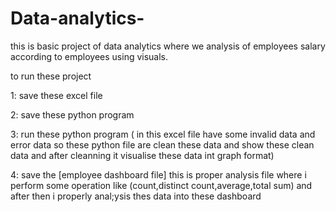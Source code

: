 # Data-analytics-
this is basic project of data analytics where we analysis of employees salary according to employees using visuals.

to run these project

1: save these excel file

2: save these python program

3: run these python program ( in this excel file have some invalid data and error data so these python file are clean these data and show these clean data and after cleanning it visualise these data int graph format)

4: save the [employee dashboard file] this is proper analysis file where i perform some operation like (count,distinct count,average,total sum) and after then i properly anal;ysis thes data into these dashboard

